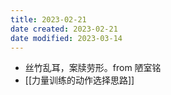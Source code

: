 ```yaml
---
title: 2023-02-21
date created: 2023-02-21
date modified: 2023-03-14
---
```

- 丝竹乱耳，案牍劳形。from 陋室铭
- [[力量训练的动作选择思路]]
